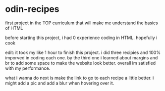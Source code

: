 # odin-recipes

first project in the TOP curriculum that will make me understand the basics of HTML

before starting this project, i had 0 experience coding in HTML. hopefully i cook

edit: it took my like 1 hour to finish this project. i did three recipies and 100% imporved in coding each one. by the third one i learned about margins and br to add some space to make the website look better. overall im satisfied with my performance. 

what i wanna do next is make the link to go to each recipe a little better. i might add a pic and add a blur when hovering over it. 